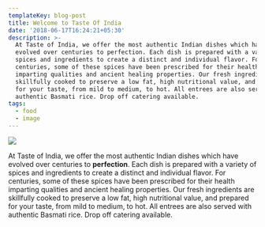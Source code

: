 ```yaml
---
templateKey: blog-post
title: Welcome to Taste Of India
date: '2018-06-17T16:24:21+05:30'
description: >-
  At Taste of India, we offer the most authentic Indian dishes which have
  evolved over centuries to perfection. Each dish is prepared with a variety of
  spices and ingredients to create a distinct and individual flavor. For
  centuries, some of these spices have been prescribed for their health
  imparting qualities and ancient healing properties. Our fresh ingredients are
  skillfully cooked to preserve a low fat, high nutritional value, and prepared
  for your taste, from mild to medium, to hot. All entrees are also served with
  authentic Basmati rice. Drop off catering available.
tags:
  - food
  - image
---
```

![](/img/products-grid3.jpg)



At Taste of India, we offer the most authentic Indian dishes which have evolved over centuries to **perfection**. Each dish is prepared with a variety of spices and ingredients to create a distinct and individual flavor. For centuries, some of these spices have been prescribed for their health imparting qualities and ancient healing properties. Our fresh ingredients are skillfully cooked to preserve a low fat, high nutritional value, and prepared for your taste, from mild to medium, to hot. All entrees are also served with authentic Basmati rice. Drop off catering available.
